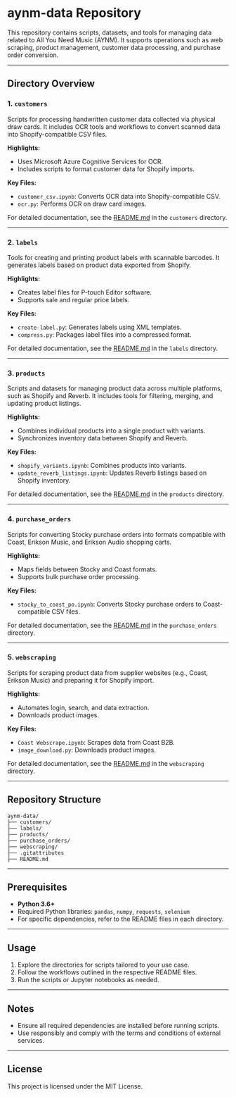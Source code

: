 
# aynm-data Repository

This repository contains scripts, datasets, and tools for managing data related to All You Need Music (AYNM). It supports operations such as web scraping, product management, customer data processing, and purchase order conversion.

---

## Directory Overview

### 1. `customers`
Scripts for processing handwritten customer data collected via physical draw cards. It includes OCR tools and workflows to convert scanned data into Shopify-compatible CSV files.

**Highlights:**
- Uses Microsoft Azure Cognitive Services for OCR.
- Includes scripts to format customer data for Shopify imports.

**Key Files:**
- `customer_csv.ipynb`: Converts OCR data into Shopify-compatible CSV.
- `ocr.py`: Performs OCR on draw card images.

For detailed documentation, see the [README.md](customers/README.md) in the `customers` directory.

---

### 2. `labels`
Tools for creating and printing product labels with scannable barcodes. It generates labels based on product data exported from Shopify.

**Highlights:**
- Creates label files for P-touch Editor software.
- Supports sale and regular price labels.

**Key Files:**
- `create-label.py`: Generates labels using XML templates.
- `compress.py`: Packages label files into a compressed format.

For detailed documentation, see the [README.md](labels/README.md) in the `labels` directory.

---

### 3. `products`
Scripts and datasets for managing product data across multiple platforms, such as Shopify and Reverb. It includes tools for filtering, merging, and updating product listings.

**Highlights:**
- Combines individual products into a single product with variants.
- Synchronizes inventory data between Shopify and Reverb.

**Key Files:**
- `shopify_variants.ipynb`: Combines products into variants.
- `update_reverb_listings.ipynb`: Updates Reverb listings based on Shopify inventory.

For detailed documentation, see the [README.md](products/README.md) in the `products` directory.

---

### 4. `purchase_orders`
Scripts for converting Stocky purchase orders into formats compatible with Coast, Erikson Music, and Erikson Audio shopping carts.

**Highlights:**
- Maps fields between Stocky and Coast formats.
- Supports bulk purchase order processing.

**Key Files:**
- `stocky_to_coast_po.ipynb`: Converts Stocky purchase orders to Coast-compatible CSV files.

For detailed documentation, see the [README.md](purchase_orders/README.md) in the `purchase_orders` directory.

---

### 5. `webscraping`
Scripts for scraping product data from supplier websites (e.g., Coast, Erikson Music) and preparing it for Shopify import.

**Highlights:**
- Automates login, search, and data extraction.
- Downloads product images.

**Key Files:**
- `Coast Webscrape.ipynb`: Scrapes data from Coast B2B.
- `image_download.py`: Downloads product images.

For detailed documentation, see the [README.md](webscraping/README.md) in the `webscraping` directory.

---

## Repository Structure

```
aynm-data/
├── customers/
├── labels/
├── products/
├── purchase_orders/
├── webscraping/
├── .gitattributes
├── README.md
```

---

## Prerequisites

- **Python 3.6+**
- Required Python libraries: `pandas`, `numpy`, `requests`, `selenium`
- For specific dependencies, refer to the README files in each directory.

---

## Usage

1. Explore the directories for scripts tailored to your use case.
2. Follow the workflows outlined in the respective README files.
3. Run the scripts or Jupyter notebooks as needed.

---

## Notes

- Ensure all required dependencies are installed before running scripts.
- Use responsibly and comply with the terms and conditions of external services.

---

## License

This project is licensed under the MIT License.
